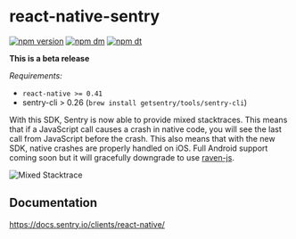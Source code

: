 # react-native-sentry

[![npm version](https://img.shields.io/npm/v/react-native-sentry.svg)](https://img.shields.io/npm/v/react-native-sentry.svg)
[![npm dm](https://img.shields.io/npm/dm/react-native-sentry.svg)](https://img.shields.io/npm/dm/react-native-sentry.svg)
[![npm dt](https://img.shields.io/npm/dt/react-native-sentry.svg)](https://img.shields.io/npm/dt/react-native-sentry.svg)

**This is a beta release**

*Requirements:*

* `react-native >= 0.41`
* sentry-cli > 0.26 (`brew install getsentry/tools/sentry-cli`)

With this SDK, Sentry is now able to provide mixed stacktraces. This means that if a JavaScript call causes a crash in native code, you will see the last call from JavaScript before the crash. This also means that with the new SDK, native crashes are properly handled on iOS.
Full Android support coming soon but it will gracefully downgrade to use [raven-js](https://github.com/getsentry/raven-js).

![Mixed Stacktrace](https://github.com/getsentry/react-native-sentry/raw/master/assets/mixed-stacktrace.png)

## Documentation

https://docs.sentry.io/clients/react-native/
